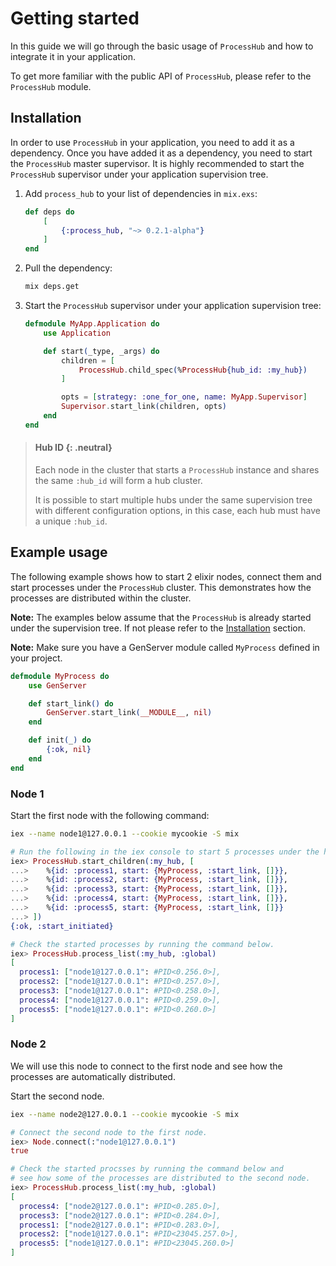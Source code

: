 # Getting started

In this guide we will go through the basic usage of `ProcessHub` and how to integrate 
it in your application.

To get more familiar with the public API of `ProcessHub`, please refer to the `ProcessHub` module.

## Installation

In order to use `ProcessHub` in your application, you need to add it as a dependency.
Once you have added it as a dependency, you need to start the `ProcessHub` master supervisor.
It is highly recommended to start the `ProcessHub` supervisor under your application 
supervision tree.

1. Add `process_hub` to your list of dependencies in `mix.exs`:
    ```elixir
    def deps do
        [
            {:process_hub, "~> 0.2.1-alpha"}
        ]
    end
    ```

2. Pull the dependency:
    ```bash
    mix deps.get
    ```

3. Start the `ProcessHub` supervisor under your application supervision tree:
    ```elixir
    defmodule MyApp.Application do
        use Application

        def start(_type, _args) do
            children = [
                ProcessHub.child_spec(%ProcessHub{hub_id: :my_hub})
            ]

            opts = [strategy: :one_for_one, name: MyApp.Supervisor]
            Supervisor.start_link(children, opts)
        end
    end
    ```

> #### Hub ID {: .neutral}
>
> Each node in the cluster that starts a `ProcessHub` instance and shares the same `:hub_id` will 
> form a hub cluster.
>
> It is possible to start multiple hubs under the same supervision tree with
> different configuration options, in this case, each hub must have a unique `:hub_id`.

## Example usage
The following example shows how to start 2 elixir nodes, connect them and start processes
under the `ProcessHub` cluster. This demonstrates how the processes are distributed within
the cluster.

**Note:** The examples below assume that the `ProcessHub` is already started under the
supervision tree. If not please refer to the [Installation](#installation) section.

**Note:** Make sure you have a GenServer module called `MyProcess` defined in your project.
```elixir
defmodule MyProcess do
    use GenServer

    def start_link() do
        GenServer.start_link(__MODULE__, nil)
    end

    def init(_) do
        {:ok, nil}
    end
end
```

<!-- tabs-open -->

### Node 1

Start the first node with the following command:

```bash
iex --name node1@127.0.0.1 --cookie mycookie -S mix
```

```elixir
# Run the following in the iex console to start 5 processes under the hub.
iex> ProcessHub.start_children(:my_hub, [
...>    %{id: :process1, start: {MyProcess, :start_link, []}},
...>    %{id: :process2, start: {MyProcess, :start_link, []}},
...>    %{id: :process3, start: {MyProcess, :start_link, []}},
...>    %{id: :process4, start: {MyProcess, :start_link, []}},
...>    %{id: :process5, start: {MyProcess, :start_link, []}}
...> ])
{:ok, :start_initiated}

# Check the started processes by running the command below.
iex> ProcessHub.process_list(:my_hub, :global)
[
  process1: ["node1@127.0.0.1": #PID<0.256.0>],
  process2: ["node1@127.0.0.1": #PID<0.257.0>],
  process3: ["node1@127.0.0.1": #PID<0.258.0>],
  process4: ["node1@127.0.0.1": #PID<0.259.0>],
  process5: ["node1@127.0.0.1": #PID<0.260.0>]
]
```

### Node 2
We will use this node to connect to the first node and see how the processes are
automatically distributed.

Start the second node.
```bash
iex --name node2@127.0.0.1 --cookie mycookie -S mix
```

```elixir
# Connect the second node to the first node.
iex> Node.connect(:"node1@127.0.0.1")
true

# Check the started procsses by running the command below and
# see how some of the processes are distributed to the second node.
iex> ProcessHub.process_list(:my_hub, :global)
[
  process4: ["node2@127.0.0.1": #PID<0.285.0>],
  process3: ["node2@127.0.0.1": #PID<0.284.0>],
  process1: ["node2@127.0.0.1": #PID<0.283.0>],
  process2: ["node1@127.0.0.1": #PID<23045.257.0>],
  process5: ["node1@127.0.0.1": #PID<23045.260.0>]
]
```
<!-- tabs-close -->